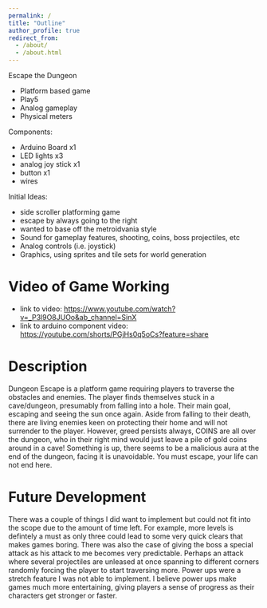 ```yaml
---
permalink: /
title: "Outline"
author_profile: true
redirect_from: 
  - /about/
  - /about.html
---
```


Escape the Dungeon
- Platform based game
- Play5
- Analog gameplay
- Physical meters

Components:
- Arduino Board x1
- LED lights x3
- analog joy stick x1
- button x1
- wires

Initial Ideas:
- side scroller platforming game
- escape by always going to the right
- wanted to base off the metroidvania style
- Sound for gameplay features, shooting, coins, boss projectiles, etc
- Analog controls (i.e. joystick)
- Graphics, using sprites and tile sets for world generation

Video of Game Working
======
- link to video: https://www.youtube.com/watch?v=_P3l9O8JUOo&ab_channel=SinX
- link to arduino component video: https://youtube.com/shorts/PGjHs0q5oCs?feature=share


Description
======
Dungeon Escape is a platform game requiring players to traverse the obstacles and enemies. The player finds themselves stuck in a cave/dungeon, presumably from falling into a hole. Their main goal, escaping and seeing the sun once again. Aside from falling to their death, there are living enemies keen on protecting their home and will not surrender to the player. However, greed persists always, COINS are all over the dungeon, who in their right mind would just leave a pile of gold coins around in a cave! Something is up, there seems to be a malicious aura at the end of the dungeon, facing it is unavoidable. You must escape, your life can not end here. 

Future Development
======
There was a couple of things I did want to implement but could not fit into 
the scope due to the amount of time left. For example, more levels is defintely a must as only three could lead to some very quick clears that makes games boring. There was also the case of giving the boss a special attack as his attack to me becomes very predictable. Perhaps an attack where several projectiles are unleased at once spanning to different corners randomly forcing the player to start traversing more. Power ups were a stretch feature I was not able to implement. I believe power ups make games much more entertaining, giving players a sense of progress as their characters get stronger or faster.